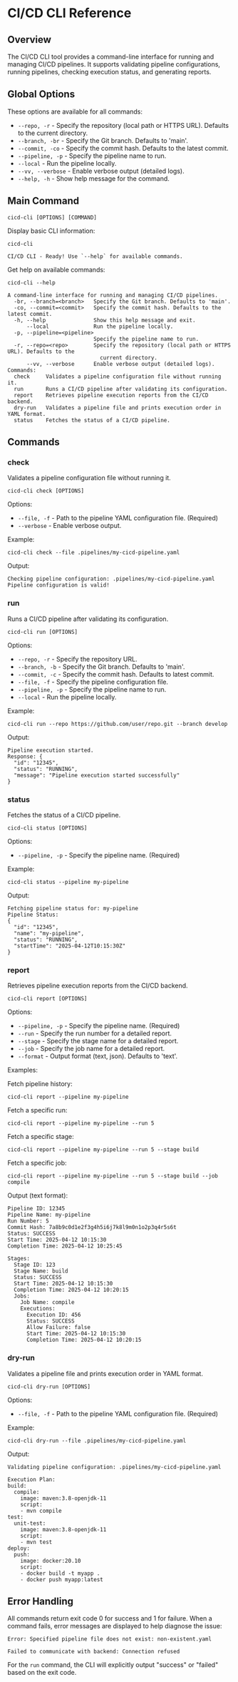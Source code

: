 # CI/CD CLI Reference

## Overview

The CI/CD CLI tool provides a command-line interface for running and managing CI/CD pipelines. It supports validating pipeline configurations, running pipelines, checking execution status, and generating reports.

## Global Options

These options are available for all commands:

- `--repo, -r` - Specify the repository (local path or HTTPS URL). Defaults to the current directory.
- `--branch, -br` - Specify the Git branch. Defaults to 'main'.
- `--commit, -co` - Specify the commit hash. Defaults to the latest commit.
- `--pipeline, -p` - Specify the pipeline name to run.
- `--local` - Run the pipeline locally.
- `--vv, --verbose` - Enable verbose output (detailed logs).
- `--help, -h` - Show help message for the command.

## Main Command

```
cicd-cli [OPTIONS] [COMMAND]
```

Display basic CLI information:
```
cicd-cli 

CI/CD CLI - Ready! Use `--help` for available commands.
```

Get help on available commands:
```
cicd-cli --help

A command-line interface for running and managing CI/CD pipelines.
  -br, --branch=<branch>   Specify the Git branch. Defaults to 'main'.
  -co, --commit=<commit>   Specify the commit hash. Defaults to the latest commit.
  -h, --help               Show this help message and exit.
      --local              Run the pipeline locally.
  -p, --pipeline=<pipeline>
                           Specify the pipeline name to run.
  -r, --repo=<repo>        Specify the repository (local path or HTTPS URL). Defaults to the
                             current directory.
      --vv, --verbose      Enable verbose output (detailed logs).
Commands:
  check     Validates a pipeline configuration file without running it.
  run       Runs a CI/CD pipeline after validating its configuration.
  report    Retrieves pipeline execution reports from the CI/CD backend.
  dry-run   Validates a pipeline file and prints execution order in YAML format.
  status    Fetches the status of a CI/CD pipeline.
```

## Commands

### check

Validates a pipeline configuration file without running it.

```
cicd-cli check [OPTIONS]
```

Options:
- `--file, -f` - Path to the pipeline YAML configuration file. (Required)
- `--verbose` - Enable verbose output.

Example:
```
cicd-cli check --file .pipelines/my-cicd-pipeline.yaml
```

Output:
```
Checking pipeline configuration: .pipelines/my-cicd-pipeline.yaml
Pipeline configuration is valid!
```

### run

Runs a CI/CD pipeline after validating its configuration.

```
cicd-cli run [OPTIONS]
```

Options:
- `--repo, -r` - Specify the repository URL.
- `--branch, -b` - Specify the Git branch. Defaults to 'main'.
- `--commit, -c` - Specify the commit hash. Defaults to latest commit.
- `--file, -f` - Specify the pipeline configuration file.
- `--pipeline, -p` - Specify the pipeline name to run.
- `--local` - Run the pipeline locally.

Example:
```
cicd-cli run --repo https://github.com/user/repo.git --branch develop
```

Output:
```
Pipeline execution started.
Response: {
  "id": "12345",
  "status": "RUNNING",
  "message": "Pipeline execution started successfully"
}
```

### status

Fetches the status of a CI/CD pipeline.

```
cicd-cli status [OPTIONS]
```

Options:
- `--pipeline, -p` - Specify the pipeline name. (Required)

Example:
```
cicd-cli status --pipeline my-pipeline
```

Output:
```
Fetching pipeline status for: my-pipeline
Pipeline Status:
{
  "id": "12345",
  "name": "my-pipeline",
  "status": "RUNNING",
  "startTime": "2025-04-12T10:15:30Z"
}
```

### report

Retrieves pipeline execution reports from the CI/CD backend.

```
cicd-cli report [OPTIONS]
```

Options:
- `--pipeline, -p` - Specify the pipeline name. (Required)
- `--run` - Specify the run number for a detailed report.
- `--stage` - Specify the stage name for a detailed report.
- `--job` - Specify the job name for a detailed report.
- `--format` - Output format (text, json). Defaults to 'text'.

Examples:

Fetch pipeline history:
```
cicd-cli report --pipeline my-pipeline
```

Fetch a specific run:
```
cicd-cli report --pipeline my-pipeline --run 5
```

Fetch a specific stage:
```
cicd-cli report --pipeline my-pipeline --run 5 --stage build
```

Fetch a specific job:
```
cicd-cli report --pipeline my-pipeline --run 5 --stage build --job compile
```

Output (text format):
```
Pipeline ID: 12345
Pipeline Name: my-pipeline
Run Number: 5
Commit Hash: 7a8b9c0d1e2f3g4h5i6j7k8l9m0n1o2p3q4r5s6t
Status: SUCCESS
Start Time: 2025-04-12 10:15:30
Completion Time: 2025-04-12 10:25:45

Stages:
  Stage ID: 123
  Stage Name: build
  Status: SUCCESS
  Start Time: 2025-04-12 10:15:30
  Completion Time: 2025-04-12 10:20:15
  Jobs:
    Job Name: compile
    Executions:
      Execution ID: 456
      Status: SUCCESS
      Allow Failure: false
      Start Time: 2025-04-12 10:15:30
      Completion Time: 2025-04-12 10:20:15
```

### dry-run

Validates a pipeline file and prints execution order in YAML format.

```
cicd-cli dry-run [OPTIONS]
```

Options:
- `--file, -f` - Path to the pipeline YAML configuration file. (Required)

Example:
```
cicd-cli dry-run --file .pipelines/my-cicd-pipeline.yaml
```

Output:
```
Validating pipeline configuration: .pipelines/my-cicd-pipeline.yaml

Execution Plan:
build:
  compile:
    image: maven:3.8-openjdk-11
    script:
    - mvn compile
test:
  unit-test:
    image: maven:3.8-openjdk-11
    script:
    - mvn test
deploy:
  push:
    image: docker:20.10
    script:
    - docker build -t myapp .
    - docker push myapp:latest
```

## Error Handling

All commands return exit code 0 for success and 1 for failure. When a command fails, error messages are displayed to help diagnose the issue:

```
Error: Specified pipeline file does not exist: non-existent.yaml
```

```
Failed to communicate with backend: Connection refused
```

For the `run` command, the CLI will explicitly output "success" or "failed" based on the exit code.